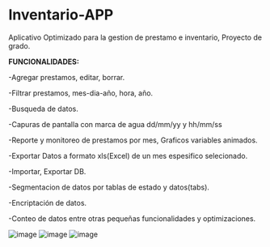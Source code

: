 # Inventario-APP
Aplicativo Optimizado para la gestion de prestamo e inventario, Proyecto de grado.

**FUNCIONALIDADES:**

-Agregar prestamos, editar, borrar.

-Filtrar prestamos, mes-dia-año, hora, año.

-Busqueda de datos.

-Capuras de pantalla con marca de agua dd/mm/yy y hh/mm/ss

-Reporte y monitoreo de prestamos por mes, Graficos variables animados.

-Exportar Datos a formato xls(Excel) de un mes espesifico selecionado.

-Importar, Exportar DB.

-Segmentacion de datos por tablas de estado y datos(tabs).

-Encriptación de datos.

-Conteo de datos entre otras pequeñas funcionalidades y optimizaciones.

![image](https://github.com/Bing-David/Inventario-APP/assets/69020315/e1646a82-5508-4a2f-b780-b31625805d38)
![image](https://github.com/Bing-David/Inventario-APP/assets/69020315/0adfe134-e9ac-49b6-82e6-3713c68ba4cd)
![image](https://github.com/Bing-David/Inventario-APP/assets/69020315/497bc424-4e87-48a5-8d53-5859061ade7e)



